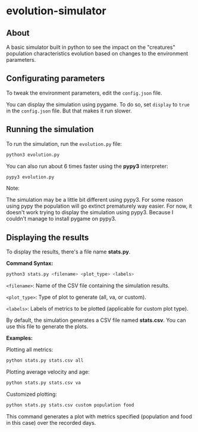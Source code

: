 # evolution-simulator

## About

A basic simulator built in python to see the impact on the "creatures" population characteristics
evolution based on changes to the environment parameters.

## Configurating parameters

To tweak the environment parameters, edit the `config.json` file.

You can display the simulation using pygame. To do so, set `display` to `true` in the `config.json` file. But that makes
it run slower.

## Running the simulation

To run the simulation, run the `evolution.py` file:

```bash
python3 evolution.py
```

You can also run about 6 times faster using the **pypy3** interpreter:

```bash
pypy3 evolution.py
```
Note: 

The simulation may be a little bit different using pypy3. For some reason using pypy the population will go extinct prematurely way easier.
For now, it doesn't work trying to display the simulation using pypy3. Because I couldn't manage to install pygame on pypy3.

## Displaying the results

To display the results, there's a file name **stats.py**.

**Command Syntax:**
    
```bash
python3 stats.py <filename> <plot_type> <labels>
```
`<filename>`: Name of the CSV file containing the simulation results.

`<plot_type>`: Type of plot to generate (all, va, or custom).

`<labels>`: Labels of metrics to be plotted (applicable for custom plot type).

By default, the simulation generates a CSV file named **stats.csv**. You can use this file to generate the plots.

**Examples:**

Plotting all metrics:

```bash
python stats.py stats.csv all
```
Plotting average velocity and age:

```bash
python stats.py stats.csv va
```

Customized plotting:
    
```bash
python stats.py stats.csv custom population food
```

This command generates a plot with metrics specified
(population and food in this case) over the recorded days.

